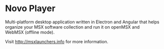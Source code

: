 # Novo Player

Multi-platform desktop application written in Electron and Angular that helps organize your MSX software collection and run it on openMSX and WebMSX (offline mode).

Visit http://msxlaunchers.info for more information.
